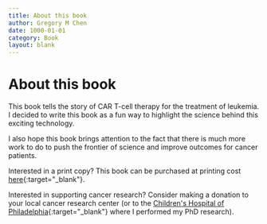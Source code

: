 ```yaml
---
title: About this book
author: Gregory M Chen
date: 1000-01-01
category: Book
layout: blank
---
```


# About this book

This book tells the story of CAR T-cell therapy for the treatment of leukemia. I decided to write this book as a fun way to highlight the science behind this exciting technology. 

I also hope this book brings attention to the fact that there is much more work to do to push the frontier of science and improve outcomes for cancer patients.

Interested in a print copy? This book can be purchased at printing cost [here](https://www.blurb.com/bookstore/invited/9385787/a5504d2e60dfeb64252f3326087f9dc7e27466d2){:target="\_blank"}.

Interested in supporting cancer research? Consider making a donation to your local cancer research center (or to the [Children's Hospital of Philadelphia](https://give2.chop.edu/give/243741/#!/donation/checkout){:target="\_blank"} where I performed my PhD research).
